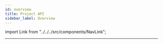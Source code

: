 ```yaml
---
id: overview
title: Project API
sidebar_label: Overview
---
```


import Link from "../../../src/components/NavLink";

<Link
    href="/components/project-api/getting-styles"
    name="How to Get Component Styles"
/>
<Link
    href="/components/project-api/getting-theme"
    name="How to Get the Project Theme"
/>

---
